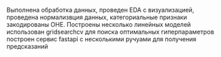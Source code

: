 Выполнена обработка данных, проведен EDA с визуализацией, проведена нормализвция данных, категориальные признаки закодированы OHE.
Построены несколько линейных моделей использован gridsearchcv для поиска оптимальных гиперпараметров
построен сервис fastapi с несколькими ручуами для получения предсказаний 